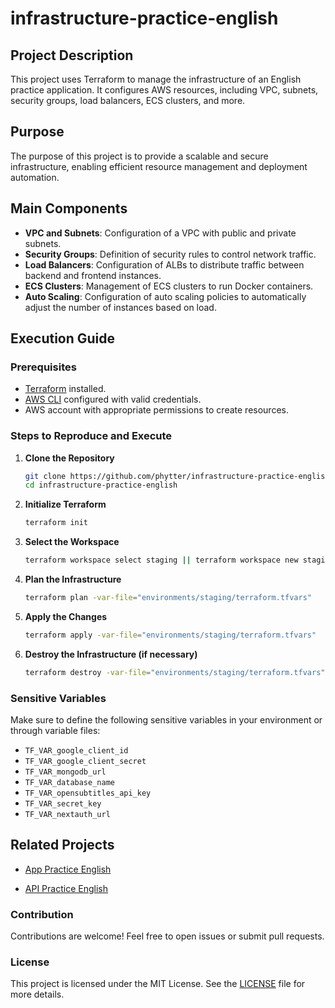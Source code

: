 # infrastructure-practice-english

## Project Description

This project uses Terraform to manage the infrastructure of an English practice application. It configures AWS resources, including VPC, subnets, security groups, load balancers, ECS clusters, and more.

## Purpose

The purpose of this project is to provide a scalable and secure infrastructure, enabling efficient resource management and deployment automation.

## Main Components

- **VPC and Subnets**: Configuration of a VPC with public and private subnets.
- **Security Groups**: Definition of security rules to control network traffic.
- **Load Balancers**: Configuration of ALBs to distribute traffic between backend and frontend instances.
- **ECS Clusters**: Management of ECS clusters to run Docker containers.
- **Auto Scaling**: Configuration of auto scaling policies to automatically adjust the number of instances based on load.

## Execution Guide

### Prerequisites

- [Terraform](https://www.terraform.io/downloads.html) installed.
- [AWS CLI](https://aws.amazon.com/cli/) configured with valid credentials.
- AWS account with appropriate permissions to create resources.

### Steps to Reproduce and Execute

1. **Clone the Repository**

   ```sh
   git clone https://github.com/phytter/infrastructure-practice-english.git
   cd infrastructure-practice-english
   ```

2. **Initialize Terraform**

   ```sh
   terraform init
   ```

3. **Select the Workspace**

   ```sh
   terraform workspace select staging || terraform workspace new staging
   ```

4. **Plan the Infrastructure**

   ```sh
   terraform plan -var-file="environments/staging/terraform.tfvars"
   ```

5. **Apply the Changes**

   ```sh
   terraform apply -var-file="environments/staging/terraform.tfvars"
   ```

6. **Destroy the Infrastructure (if necessary)**

   ```sh
   terraform destroy -var-file="environments/staging/terraform.tfvars"
   ```

### Sensitive Variables

Make sure to define the following sensitive variables in your environment or through variable files:

- `TF_VAR_google_client_id`
- `TF_VAR_google_client_secret`
- `TF_VAR_mongodb_url`
- `TF_VAR_database_name`
- `TF_VAR_opensubtitles_api_key`
- `TF_VAR_secret_key`
- `TF_VAR_nextauth_url`

## Related Projects

- [App Practice English](https://github.com/phytter/app-practice-english)

- [API Practice English](https://github.com/phytter/api-practice-english)

### Contribution

Contributions are welcome! Feel free to open issues or submit pull requests.

### License

This project is licensed under the MIT License. See the [LICENSE](LICENSE) file for more details.
